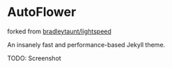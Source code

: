 # AutoFlower

forked from [bradleytaunt/lightspeed](https://github.com/bradleytaunt/lightspeed)

An insanely fast and performance-based Jekyll theme. 

TODO: Screenshot

